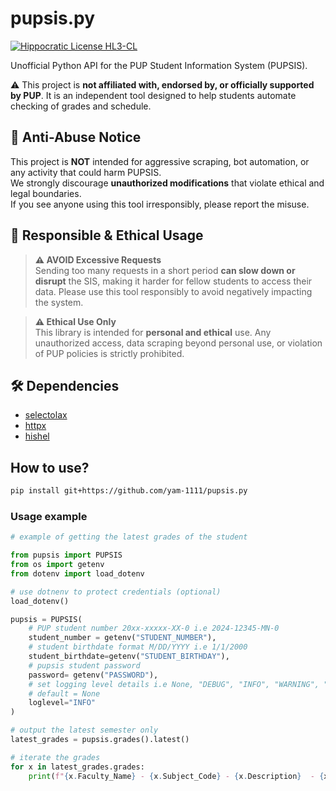 # pupsis.py

[![Hippocratic License HL3-CL](https://img.shields.io/static/v1?label=Hippocratic%20License&message=HL3-CL&labelColor=5e2751&color=bc8c3d)](https://firstdonoharm.dev/version/3/0/cl.html)

Unofficial Python API for the PUP Student Information System (PUPSIS).

⚠️ This project is **not affiliated with, endorsed by, or officially supported by PUP**. It is an independent tool designed to help students automate checking of grades and schedule.  






## 🚨 Anti-Abuse Notice
This project is **NOT** intended for aggressive scraping, bot automation, or any activity that could harm PUPSIS.  
We strongly discourage **unauthorized modifications** that violate ethical and legal boundaries.  
If you see anyone using this tool irresponsibly, please report the misuse.  


## 🚨 Responsible & Ethical Usage

> **⚠️ AVOID Excessive Requests**  
> Sending too many requests in a short period **can slow down or disrupt** the SIS, making it harder for fellow students to access their data. Please use this tool responsibly to avoid negatively impacting the system.  

> **⚠️ Ethical Use Only**  
> This library is intended for **personal and ethical** use. Any unauthorized access, data scraping beyond personal use, or violation of PUP policies is strictly prohibited.  


## 🛠 Dependencies  
- [selectolax](https://selectolax.readthedocs.io/)  
- [httpx](https://www.python-httpx.org/)
- [hishel]()  

## How to use?

```bash
pip install git+https://github.com/yam-1111/pupsis.py
```

### Usage example

```python
# example of getting the latest grades of the student

from pupsis import PUPSIS
from os import getenv
from dotenv import load_dotenv

# use dotnenv to protect credentials (optional)
load_dotenv()

pupsis = PUPSIS(
    # PUP student number 20xx-xxxxx-XX-0 i.e 2024-12345-MN-0
    student_number = getenv("STUDENT_NUMBER"),
    # student birthdate format M/DD/YYYY i.e 1/1/2000
    student_birthdate=getenv("STUDENT_BIRTHDAY"),
    # pupsis student password
    password= getenv("PASSWORD"),
    # set logging level details i.e None, "DEBUG", "INFO", "WARNING", "ERROR"
    # default = None
    loglevel="INFO"
)

# output the latest semester only
latest_grades = pupsis.grades().latest()

# iterate the grades
for x in latest_grades.grades:
    print(f"{x.Faculty_Name} - {x.Subject_Code} - {x.Description}  - {x.Final_Grade} {x.Grade_Status}")
```


